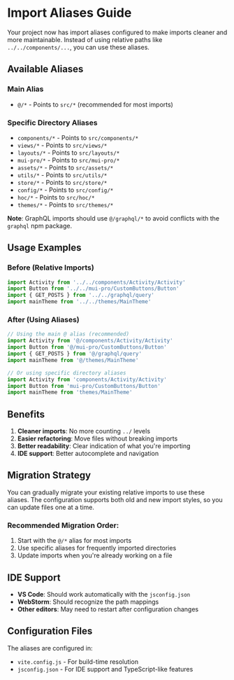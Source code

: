 # Import Aliases Guide

Your project now has import aliases configured to make imports cleaner and more maintainable. Instead of using relative paths like `../../components/...`, you can use these aliases.

## Available Aliases

### Main Alias
- `@/*` - Points to `src/*` (recommended for most imports)

### Specific Directory Aliases
- `components/*` - Points to `src/components/*`
- `views/*` - Points to `src/views/*`
- `layouts/*` - Points to `src/layouts/*`
- `mui-pro/*` - Points to `src/mui-pro/*`
- `assets/*` - Points to `src/assets/*`
- `utils/*` - Points to `src/utils/*`
- `store/*` - Points to `src/store/*`
- `config/*` - Points to `src/config/*`
- `hoc/*` - Points to `src/hoc/*`
- `themes/*` - Points to `src/themes/*`

**Note**: GraphQL imports should use `@/graphql/*` to avoid conflicts with the `graphql` npm package.

## Usage Examples

### Before (Relative Imports)
```javascript
import Activity from '../../components/Activity/Activity'
import Button from '../../mui-pro/CustomButtons/Button'
import { GET_POSTS } from '../../graphql/query'
import mainTheme from '../../themes/MainTheme'
```

### After (Using Aliases)
```javascript
// Using the main @ alias (recommended)
import Activity from '@/components/Activity/Activity'
import Button from '@/mui-pro/CustomButtons/Button'
import { GET_POSTS } from '@/graphql/query'
import mainTheme from '@/themes/MainTheme'

// Or using specific directory aliases
import Activity from 'components/Activity/Activity'
import Button from 'mui-pro/CustomButtons/Button'
import mainTheme from 'themes/MainTheme'
```

## Benefits

1. **Cleaner imports**: No more counting `../` levels
2. **Easier refactoring**: Move files without breaking imports
3. **Better readability**: Clear indication of what you're importing
4. **IDE support**: Better autocomplete and navigation

## Migration Strategy

You can gradually migrate your existing relative imports to use these aliases. The configuration supports both old and new import styles, so you can update files one at a time.

### Recommended Migration Order:
1. Start with the `@/*` alias for most imports
2. Use specific aliases for frequently imported directories
3. Update imports when you're already working on a file

## IDE Support

- **VS Code**: Should work automatically with the `jsconfig.json`
- **WebStorm**: Should recognize the path mappings
- **Other editors**: May need to restart after configuration changes

## Configuration Files

The aliases are configured in:
- `vite.config.js` - For build-time resolution
- `jsconfig.json` - For IDE support and TypeScript-like features 